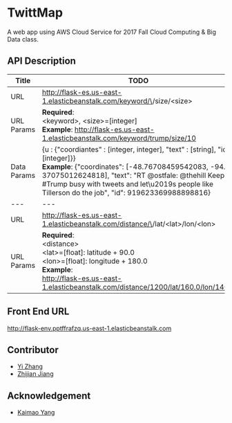 # TwittMap
A web app using AWS Cloud Service for 2017 Fall Cloud Computing & Big Data class.

## API Description

| Title| TODO |   
|---|---|   
| URL | http://flask-es.us-east-1.elasticbeanstalk.com/keyword/\<keyword>/size/\<size> |   
| URL Params | **Required**: <br> \<keyword>, \<size>=[integer] <br>**Example**: http://flask-es.us-east-1.elasticbeanstalk.com/keyword/trump/size/10 |   
| Data Params | {u : {"coordiantes" : [integer, integer], "text" : [string],     "id" : [integer]}} <br> **Example**: {"coordinates": [-48.76708459542083, -94.    37075012624818], "text": "RT @ostfale: @thehill Keep #Trump busy with tweets     and let\u2019s people like Tillerson do the job", "id": 919623369988898816}     |   
|---|---|   
| URL | http://flask-es.us-east-1.elasticbeanstalk.com/distance/\<distance>/lat/\<lat>/lon/\<lon> |   
| URL Params | **Required**: <br> \<distance> <br> \<lat>=[float]: latitude + 90.0 <br> \<lon>=[float]: longitude + 180.0 <br>**Example**: <br>http://flask-es.us-east-1.elasticbeanstalk.com/distance/1200/lat/160.0/lon/140.0|   


## Front End URL
http://flask-env.pptffrafzq.us-east-1.elasticbeanstalk.com

## Contributor
* [Yi Zhang](https://github.com/sxsx1xsxs)
* [Zhijian Jiang](https://github.com/ZhijianJiang)

## Acknowledgement
* [Kaimao Yang](https://github.com/ReggieYang)
